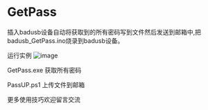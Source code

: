 # GetPass
插入badusb设备自动将获取到的所有密码写到文件然后发送到邮箱中,把badusb_GetPass.ino烧录到badusb设备。

运行实例
![image](https://github.com/kissgeek/GetPass/blob/master/image/GetPass.png)


GetPass.exe
获取所有密码


PassUP.ps1
上传文件到邮箱

更多使用技巧欢迎留言交流

